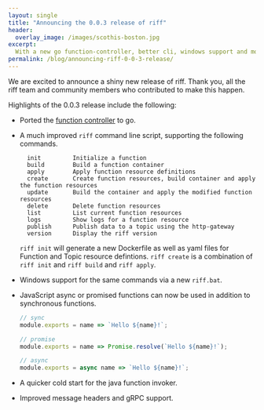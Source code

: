 ```yaml
---
layout: single
title: "Announcing the 0.0.3 release of riff"
header:
  overlay_image: /images/scothis-boston.jpg
excerpt:
  With a new go function-controller, better cli, windows support and more.
permalink: /blog/announcing-riff-0-0-3-release/
---
```


We are excited to announce a shiny new release of riff. Thank you, all the riff team and community members
who contributed to make this happen.

Highlights of the 0.0.3 release include the following:

- Ported the [function controller](https://github.com/projectriff/function-controller) to go.

- A much improved `riff` command line script, supporting the following commands.
  ```
    init         Initialize a function
    build        Build a function container
    apply        Apply function resource definitions
    create       Create function resources, build container and apply the function resources
    update       Build the container and apply the modified function resources
    delete       Delete function resources
    list         List current function resources
    logs         Show logs for a function resource
    publish      Publish data to a topic using the http-gateway
    version      Display the riff version
  ``` 
  `riff init` will generate a new Dockerfile as well as yaml files for Function and Topic
  resource defintions. `riff create` is a combination of `riff init` and `riff build` and `riff apply`.

- Windows support for the same commands via a new `riff.bat`.

- JavaScript async or promised functions can now be used in addition to synchronous functions.
  ```js
  // sync
  module.exports = name => `Hello ${name}!`;

  // promise
  module.exports = name => Promise.resolve(`Hello ${name}!`);

  // async
  module.exports = async name => `Hello ${name}!`;
  ```

- A quicker cold start for the java function invoker.

- Improved message headers and gRPC support.


